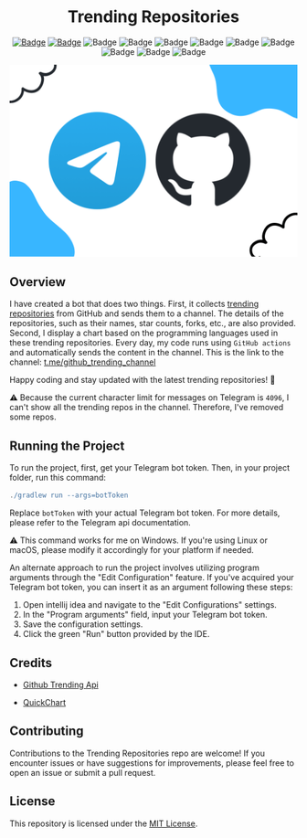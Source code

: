 <h1 align="center">Trending Repositories</h1>
<div align="center">

[![Badge](https://img.shields.io/badge/language-Kotlin-purple)](https://kotlinlang.com)
[![Badge](https://wakatime.com/badge/user/c5c7cf00-dda5-4401-be38-f4dbcbb087f1/project/ebd0f8da-5fea-4629-a030-1c1dade8f773.svg)](https://wakatime.com/badge/user/c5c7cf00-dda5-4401-be38-f4dbcbb087f1/project/ebd0f8da-5fea-4629-a030-1c1dade8f773)
![Badge](https://img.shields.io/badge/built_with-love-red)
![Badge](https://img.shields.io/badge/GitHub-Trending-brightgreen)
![Badge](https://img.shields.io/badge/uses-Telegram%20Bot%20API-blue)
![Badge](https://img.shields.io/badge/coverage-100%25-green)
![Badge](https://img.shields.io/badge/CI/CD-GitHub%20Actions-orange)
![Badge](https://img.shields.io/badge/build-gradle-red)
![Badge](https://img.shields.io/badge/tests-JUnit-blue)
![Badge](https://img.shields.io/badge/mocks-Mockito-yellow)
![Badge](https://img.shields.io/badge/license-MIT-brightgreen)

<img src="./images/banner.png" alt="Banner">
</div>

## Overview
I have created a bot that does two things. First, it collects <a href="https://github.com/trending" >trending repositories</a> from GitHub and sends them to a channel.
The details of the repositories, such as their names, star counts, forks, etc., are also provided. Second, I display a chart based on the programming languages used 
in these trending repositories. Every day, my code runs using `GitHub actions` and automatically sends the content in the channel. 
This is the link to the channel: <a href="https://t.me/github_trending_channel" target="_blank">t.me/github_trending_channel</a>

Happy coding and stay updated with the latest trending repositories! 🚀

⚠️ Because the current character limit for messages on Telegram is `4096`, I can't show all the trending repos in the channel. Therefore, I've removed some repos.

## Running the Project
To run the project, first, get your Telegram bot token. Then, in your project folder, run this command:

```gradle
./gradlew run --args=botToken
```
Replace `botToken` with your actual Telegram bot token. 
For more details, please refer to the Telegram api documentation.






⚠️ This command works for me on Windows. If you're using Linux or macOS, please modify it accordingly for your platform if needed.

An alternate approach to run the project involves utilizing program arguments through the "Edit Configuration" feature. If you've acquired your Telegram bot token, you can insert it as an argument following these steps:
1. Open intellij idea and navigate to the "Edit Configurations" settings.
2. In the "Program arguments" field, input your Telegram bot token.
3. Save the configuration settings.
4. Click the green "Run" button provided by the IDE.

## Credits
- <a href="https://github.com/alisoft/github-trending-api"> Github Trending Api </a>

- <a href="https://quickchart.io"> QuickChart </a>
                                                
## Contributing
Contributions to the Trending Repositories repo are welcome! If you encounter issues or have suggestions for improvements, please feel free to open an issue or submit a pull request.

## License
This repository is licensed under the [MIT License](https://choosealicense.com/licenses/mit/).

